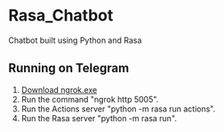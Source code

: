 # Rasa_Chatbot
Chatbot built using Python and Rasa

## Running on Telegram
1. [Download ngrok.exe](https://docs.docker.com/get-docker/)
2. Run the command "ngrok http 5005".
3. Run the Actions server "python -m rasa run actions".
4. Run the Rasa server "python -m rasa run".